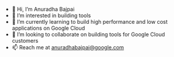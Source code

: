 - 👋 Hi, I’m Anuradha Bajpai
- 👀 I’m interested in building tools 
- 🌱 I’m currently learning to build high performance and low cost applications on Google Cloud
- 💞️ I’m looking to collaborate on building tools for Google Cloud customers
- 📫 Reach me at anuradhabajpai@google.com

<!---
anuradha-bajpai-google/anuradha-bajpai-google is a ✨ special ✨ repository because its `README.md` (this file) appears on your GitHub profile.
You can click the Preview link to take a look at your changes.
--->
